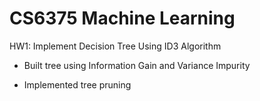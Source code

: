# CS6375 Machine Learning

HW1: Implement Decision Tree Using ID3 Algorithm

- Built tree using Information Gain and Variance Impurity

- Implemented tree pruning
